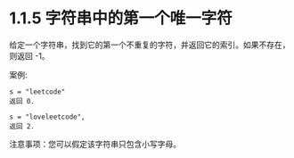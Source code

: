 # 1.1.5 字符串中的第一个唯一字符


给定一个字符串，找到它的第一个不重复的字符，并返回它的索引。如果不存在，则返回 -1。

案例:
```
s = "leetcode"
返回 0.
```
```
s = "loveleetcode",
返回 2.
```


注意事项：您可以假定该字符串只包含小写字母。
